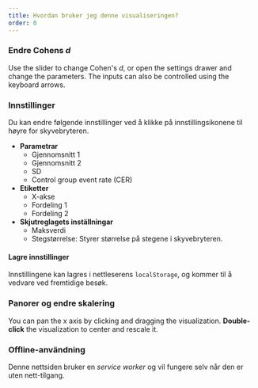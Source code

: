 ```yaml
---
title: Hvordan bruker jeg denne visualiseringen?
order: 0
---
```


### Endre Cohens *d*
Use the slider to change Cohen's *d*, or open the settings drawer and change the parameters. The inputs can also be controlled using the keyboard arrows.

### Innstillinger
Du kan endre følgende innstillinger ved å klikke på innstillingsikonene til høyre for skyvebryteren.

* **Parametrar**
    + Gjennomsnitt 1
    + Gjennomsnitt 2
    + SD
    + Control group event rate (CER)
* **Etiketter**
    + X-akse
    + Fordeling 1
    + Fordeling 2
* **Skjutreglagets inställningar**
    + Maksverdi
    + Stegstørrelse: Styrer størrelse på stegene i skyvebryteren.

#### Lagre innstillinger
Innstillingene kan lagres i nettleserens `localStorage`, og kommer til å vedvare ved fremtidige besøk.

### Panorer og endre skalering
You can pan the x axis by clicking and dragging the visualization. **Double-click** the visualization to center and rescale it.

### Offline-användning
Denne nettsiden bruker en *service worker* og vil fungere selv når den er uten nett-tilgang.

